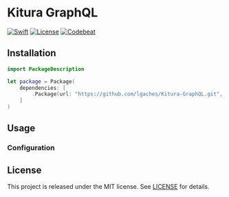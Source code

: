 # Kitura GraphQL

[![Swift][swift-badge]][swift-url]
[![License][mit-badge]][mit-url]
[![Codebeat][codebeat-badge]][codebeat-url]

## Installation

```swift
import PackageDescription

let package = Package(
    dependencies: [
        .Package(url: "https://github.com/lgaches/Kitura-GraphQL.git", majorVersion: 0, minor: 1),
    ]
)
```

## Usage

### Configuration

## License

This project is released under the MIT license. See [LICENSE](LICENSE) for details.

[swift-badge]: https://img.shields.io/badge/Swift-3.0.1-orange.svg?style=flat
[swift-url]: https://swift.org
[mit-badge]: https://img.shields.io/badge/License-MIT-blue.svg?style=flat
[mit-url]: https://tldrlegal.com/license/mit-license
[codebeat-badge]:https://codebeat.co/badges/7871a224-095f-4c39-b5fb-bfa6320cdadd
[codebeat-url]: https://codebeat.co/projects/github-com-lgaches-kitura-graphql
